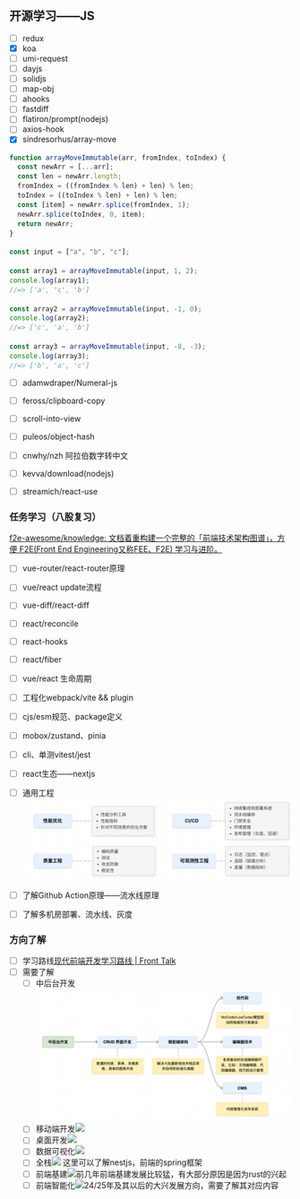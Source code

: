 

## 开源学习——JS
- [ ] redux
- [x] koa
- [ ] umi-request
- [ ] dayjs
- [ ] solidjs
- [ ] map-obj
- [ ] ahooks
- [ ] fastdiff
- [ ] flatiron/prompt(nodejs)
- [ ] axios-hook
- [x] sindresorhus/array-move
      
```js
function arrayMoveImmutable(arr, fromIndex, toIndex) {
  const newArr = [...arr];
  const len = newArr.length;
  fromIndex = ((fromIndex % len) + len) % len;
  toIndex = ((toIndex % len) + len) % len;
  const [item] = newArr.splice(fromIndex, 1);
  newArr.splice(toIndex, 0, item);
  return newArr;
}

const input = ["a", "b", "c"];

const array1 = arrayMoveImmutable(input, 1, 2);
console.log(array1);
//=> ['a', 'c', 'b']

const array2 = arrayMoveImmutable(input, -1, 0);
console.log(array2);
//=> ['c', 'a', 'b']

const array3 = arrayMoveImmutable(input, -8, -3);
console.log(array3);
//=> ['b', 'a', 'c']

```
- [ ] adamwdraper/Numeral-js
- [ ] feross/clipboard-copy
- [ ] scroll-into-view
- [ ] puleos/object-hash
- [ ] cnwhy/nzh 阿拉伯数字转中文
- [ ] kevva/download(nodejs)
- [ ] streamich/react-use


### 任务学习（八股复习）
[f2e-awesome/knowledge: 文档着重构建一个完整的「前端技术架构图谱」，方便 F2E(Front End Engineering又称FEE、F2E) 学习与进阶。](https://github.com/f2e-awesome/knowledge?tab=readme-ov-file)
- [ ] vue-router/react-router原理
- [ ] vue/react update流程
- [ ] vue-diff/react-diff
- [ ] react/reconcile
- [ ] react-hooks
- [ ] react/fiber
- [ ] vue/react 生命周期
- [ ] 工程化webpack/vite && plugin
- [ ] cjs/esm规范、package定义
- [ ] mobox/zustand、pinia
- [ ] cli、单测vitest/jest
- [ ] react生态——nextjs
- [ ] 通用工程
      ![](Public%20Image/Pasted%20image%2020250512003017.png)
- [ ]  了解Github Action原理——流水线原理
- [ ] 了解多机房部署、流水线、灰度


### 方向了解
- [ ] 学习路线[现代前端开发学习路线 | Front Talk](https://front-talk.com/roadmap)
- [ ] 需要了解
	- [ ] 中后台开发![](Public%20Image/Pasted%20image%2020250514140840.png)
	- [ ] 移动端开发![](Pasted%20image%2020250512003300.png)
	- [ ] 桌面开发![](Pasted%20image%2020250512003316.png)
	- [ ] 数据可视化![](Pasted%20image%2020250512003326.png)
	- [ ] 全栈![](Pasted%20image%2020250512003336.png) 这里可以了解nestjs，前端的spring框架
	- [ ] 前端基建![](Pasted%20image%2020250512003410.png)前几年前端基建发展比较猛，有大部分原因是因为rust的兴起
	- [ ] 前端智能化![](Pasted%20image%2020250512003456.png)24/25年及其以后的大兴发展方向，需要了解其对应内容
